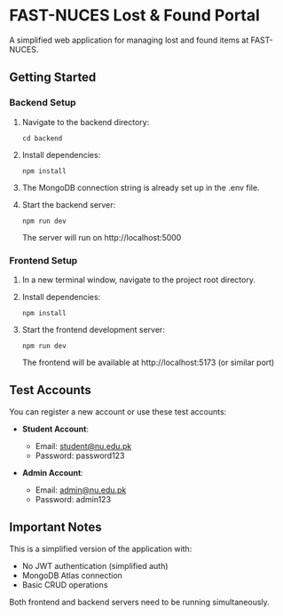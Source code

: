 
# FAST-NUCES Lost & Found Portal

A simplified web application for managing lost and found items at FAST-NUCES.

## Getting Started

### Backend Setup

1. Navigate to the backend directory:
   ```
   cd backend
   ```

2. Install dependencies:
   ```
   npm install
   ```

3. The MongoDB connection string is already set up in the .env file.

4. Start the backend server:
   ```
   npm run dev
   ```
   The server will run on http://localhost:5000

### Frontend Setup

1. In a new terminal window, navigate to the project root directory.

2. Install dependencies:
   ```
   npm install
   ```

3. Start the frontend development server:
   ```
   npm run dev
   ```
   The frontend will be available at http://localhost:5173 (or similar port)

## Test Accounts

You can register a new account or use these test accounts:

- **Student Account**:
  - Email: student@nu.edu.pk
  - Password: password123

- **Admin Account**:
  - Email: admin@nu.edu.pk
  - Password: admin123

## Important Notes

This is a simplified version of the application with:
- No JWT authentication (simplified auth)
- MongoDB Atlas connection
- Basic CRUD operations

Both frontend and backend servers need to be running simultaneously.
